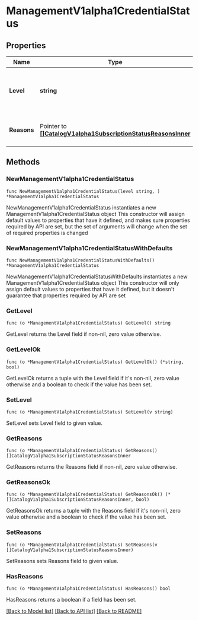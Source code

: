 # ManagementV1alpha1CredentialStatus

## Properties

Name | Type | Description | Notes
------------ | ------------- | ------------- | -------------
**Level** | **string** | The current status level, indicating progress towards consistency. | 
**Reasons** | Pointer to [**[]CatalogV1alpha1SubscriptionStatusReasonsInner**](CatalogV1alpha1SubscriptionStatusReasonsInner.md) | Reasons for the generated status. | [optional] 

## Methods

### NewManagementV1alpha1CredentialStatus

`func NewManagementV1alpha1CredentialStatus(level string, ) *ManagementV1alpha1CredentialStatus`

NewManagementV1alpha1CredentialStatus instantiates a new ManagementV1alpha1CredentialStatus object
This constructor will assign default values to properties that have it defined,
and makes sure properties required by API are set, but the set of arguments
will change when the set of required properties is changed

### NewManagementV1alpha1CredentialStatusWithDefaults

`func NewManagementV1alpha1CredentialStatusWithDefaults() *ManagementV1alpha1CredentialStatus`

NewManagementV1alpha1CredentialStatusWithDefaults instantiates a new ManagementV1alpha1CredentialStatus object
This constructor will only assign default values to properties that have it defined,
but it doesn't guarantee that properties required by API are set

### GetLevel

`func (o *ManagementV1alpha1CredentialStatus) GetLevel() string`

GetLevel returns the Level field if non-nil, zero value otherwise.

### GetLevelOk

`func (o *ManagementV1alpha1CredentialStatus) GetLevelOk() (*string, bool)`

GetLevelOk returns a tuple with the Level field if it's non-nil, zero value otherwise
and a boolean to check if the value has been set.

### SetLevel

`func (o *ManagementV1alpha1CredentialStatus) SetLevel(v string)`

SetLevel sets Level field to given value.


### GetReasons

`func (o *ManagementV1alpha1CredentialStatus) GetReasons() []CatalogV1alpha1SubscriptionStatusReasonsInner`

GetReasons returns the Reasons field if non-nil, zero value otherwise.

### GetReasonsOk

`func (o *ManagementV1alpha1CredentialStatus) GetReasonsOk() (*[]CatalogV1alpha1SubscriptionStatusReasonsInner, bool)`

GetReasonsOk returns a tuple with the Reasons field if it's non-nil, zero value otherwise
and a boolean to check if the value has been set.

### SetReasons

`func (o *ManagementV1alpha1CredentialStatus) SetReasons(v []CatalogV1alpha1SubscriptionStatusReasonsInner)`

SetReasons sets Reasons field to given value.

### HasReasons

`func (o *ManagementV1alpha1CredentialStatus) HasReasons() bool`

HasReasons returns a boolean if a field has been set.


[[Back to Model list]](../README.md#documentation-for-models) [[Back to API list]](../README.md#documentation-for-api-endpoints) [[Back to README]](../README.md)


